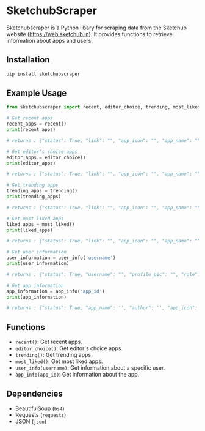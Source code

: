 # SketchubScraper

Sketchubscraper is a Python libary for scraping data from the Sketchub website (https://web.sketchub.in). It provides functions to retrieve information about apps and users.

## Installation
```bash
pip install sketchubscraper
```

## Example Usage

```python
from sketchubscraper import recent, editor_choice, trending, most_liked, user_info, app_info

# Get recent apps
recent_apps = recent()
print(recent_apps)

# returns : {"status": True, "link": "", "app_icon": "", "app_name": "", "likes": "", "comments": ""}

# Get editor's choice apps
editor_apps = editor_choice()
print(editor_apps)

# returns : {"status": True, "link": "", "app_icon": "", "app_name": "", "likes": "", "comments": ""}

# Get trending apps
trending_apps = trending()
print(trending_apps)

# returns : {"status": True, "link": "", "app_icon": "", "app_name": "", "likes": "", "comments": ""}

# Get most liked apps
liked_apps = most_liked()
print(liked_apps)

# returns : {"status": True, "link": "", "app_icon": "", "app_name": "", "likes": "", "comments": ""}

# Get user information
user_information = user_info('username')
print(user_information)

# returns : {"status": True, "username": "", "profile_pic": "", "role": "", "projects": "0", "likes": "0", "downloads": "0", "about": ""}

# Get app information 
app_information = app_info('app_id')
print(app_information)

# returns : {"status": True, "app_name": '', "author": '', "app_icon": '', "categories": [], "about": '', "whatsnew": ''}
```

## Functions

- `recent()`: Get recent apps.
- `editor_choice()`: Get editor's choice apps.
- `trending()`: Get trending apps.
- `most_liked()`: Get most liked apps.
- `user_info(username)`: Get information about a specific user.
- `app_info(app_id)`: Get information about the app.
## Dependencies

- BeautifulSoup (`bs4`)
- Requests (`requests`)
- JSON (`json`)
